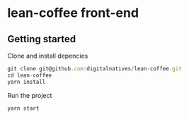 # lean-coffee front-end

## Getting started

Clone and install depencies

```js
git clone git@github.com:digitalnatives/lean-coffee.git
cd lean-coffee
yarn install
```

Run the project

```js
yarn start
```

